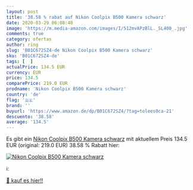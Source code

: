 ```yaml
---
layout: post
title: '38.58 % rabat auf Nikon Coolpix B500 Kamera schwarz'
date: 2020-03-29 06:08:48
image: 'https://m.media-amazon.com/images/I/512mvAPzBlL._SL400_.jpg'
comments: true
category: ofertas
author: ring
slug: 'B01C672SZ4-de Nikon Coolpix B500 Kamera schwarz'
sku: 'B01C672SZ4-de'
tags: [  ]
actualPrice: 134.5 EUR
currency: EUR
price: 134.5
comparePrice: 219.0 EUR
prodname: 'Nikon Coolpix B500 Kamera schwarz'
country: 'de'
flag: '🇩🇪'
brand: ''
buyurl: 'https://www.amazon.de/dp/B01C672SZ4/?tag=tolees0ca-21'
descuento: '38.58'
average: '134.5'
---
```


Es gibt ein [Nikon Coolpix B500 Kamera schwarz](https://www.amazon.de/dp/B01C672SZ4/?tag=tolees0ca-21) mit aktuellem Preis 134.5 EUR (original: 219.0 EUR) 38.58 % Rabatt hier:

[![Nikon Coolpix B500 Kamera schwarz](https://m.media-amazon.com/images/I/512mvAPzBlL._SL400_.jpg)](https://www.amazon.de/dp/B01C672SZ4/?tag=tolees0ca-21)

ℹ️:


[🛒 kauf es hier!!](https://www.amazon.de/dp/B01C672SZ4/?tag=tolees0ca-21)
